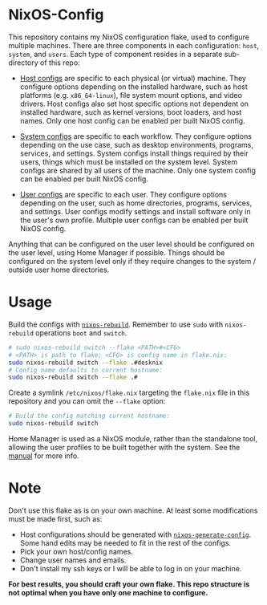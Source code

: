 # NixOS-Config
This repository contains my NixOS configuration flake, used to configure multiple machines.
There are three components in each configuration: `host`, `system`, and `users`.
Each type of component resides in a separate sub-directory of this repo:

- [Host configs](hosts) are specific to each physical (or virtual) machine.
They configure options depending on the installed hardware, such as host platforms (e.g. `x86_64-linux`), file system mount options, and video drivers.
Host configs also set host specific options not dependent on installed hardware, such as kernel versions, boot loaders, and host names.
Only one host config can be enabled per built NixOS config.

- [System configs](systems) are specific to each workflow.
They configure options depending on the use case, such as desktop environments, programs, services, and settings.
System configs install things required by their users, things which must be installed on the system level.
System configs are shared by all users of the machine.
Only one system config can be enabled per built NixOS config.

- [User configs](users) are specific to each user.
They configure options depending on the user, such as home directories, programs, services, and settings.
User configs modify settings and install software only in the user's own profile.
Multiple user configs can be enabled per built NixOS config.

Anything that can be configured on the user level should be configured on the user level, using Home Manager if possible.
Things should be configured on the system level only if they require changes to the system / outside user home directories.


# Usage
Build the configs with [`nixos-rebuild`](https://nixos.org/manual/nixos/stable/#sec-changing-config). Remember to use `sudo` with `nixos-rebuild` operations `boot` and `switch`.
```sh
# sudo nixos-rebuild switch --flake <PATH>#<CFG>
# <PATH> is path to flake; <CFG> is config name in flake.nix:
sudo nixos-rebuild switch --flake .#desknix
# Config name defaults to current hostname:
sudo nixos-rebuild switch --flake .#
```

Create a symlink `/etc/nixos/flake.nix` targeting the `flake.nix` file in this repository and you can omit the `--flake` option:
```sh
# Build the config matching current hostname:
sudo nixos-rebuild switch
```

Home Manager is used as a NixOS module, rather than the standalone tool, allowing the user profiles to be built together with the system. See the [manual](https://nix-community.github.io/home-manager/index.xhtml#ch-nix-flakes) for more info.


# Note
Don't use this flake as is on your own machine. At least some modifications must be made first, such as:
- Host configurations should be generated with [`nixos-generate-config`](https://nixos.org/manual/nixos/stable/#sec-installation-manual-installing). Some hand edits may be needed to fit in the rest of the configs.
- Pick your own host/config names.
- Change user names and emails.
- Don't install my ssh keys or I will be able to log in on your machine.

<b>For best results, you should craft your own flake. This repo structure is not optimal when you have only one machine to configure.</b>

